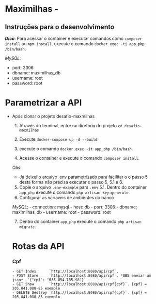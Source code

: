 # Maximilhas -
## Instruções para o desenvolvimento

***Dica***: Para acessar o container e executar comandos como `composer install` ou `npm install`, execute o comando `docker exec -ti app_php /bin/bash`.

*MySQL*:  

- port: 3306
- dbname: maximilhas_db
- username: root
- password: root

# Parametrizar a API

- Após clonar o projeto desafio-maxmilhas
   1. Através do terminal, entre no diretório do projeto `cd desafio-maxmilhas`
   2. Execute `docker-compose up -d --build`

   3. execute o comando `docker exec -it app_php /bin/bash`.

   4. Acesse o container e execute o comando `composer install`.

   *Obs*:
    - Já deixei o arquivo .env parametrizado para facilitar o o passo 5 desta forma não precisa executar o passo 5, 5.1 e 6.

   5. Copie o arquivo `.env-example` para `.env`
   5.1. Dentro do container `app_php` execute o comando `php artisan key:generate`.
   6. Configurar as variaveis de ambientes do banco    
   
   *MySQL*:
      - connection: mysql
      - host: db
      - port: 3306
      - dbname: maximilhas_db
      - username: root
      - password: root

   7. Dentro do container `app_php` execute o comando `php artisan migrate`.
   
   # Rotas da API

   ### Cpf
      - GET Index      `http://localhost:8080/api/cpf`. 
      - POST Store     `http://localhost:8080/api/cpf`. *OBS enviar um json*  `{"cpf": "035.854.785-98"}`
      - GET Show       `http://localhost:8080/api/cpf{cpf}`. {cpf} = 205.041.080-85 exemplo
      - DELETE Destroy `http://localhost:8080/api/cpf{cpf}`. {cpf} = 205.041.080-85 exemplo
